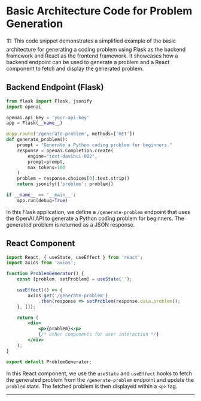 # Basic Architecture Code for Problem Generation

🏗️ This code snippet demonstrates a simplified example of the basic architecture for generating a coding problem using Flask as the backend framework and React as the frontend framework. It showcases how a backend endpoint can be used to generate a problem and a React component to fetch and display the generated problem.

## Backend Endpoint (Flask)

```python
from flask import Flask, jsonify
import openai

openai.api_key = 'your-api-key'
app = Flask(__name__)

@app.route('/generate-problem', methods=['GET'])
def generate_problem():
    prompt = "Generate a Python coding problem for beginners."
    response = openai.Completion.create(
        engine="text-davinci-002",
        prompt=prompt,
        max_tokens=100
    )
    problem = response.choices[0].text.strip()
    return jsonify({'problem': problem})

if __name__ == '__main__':
    app.run(debug=True)
```

In this Flask application, we define a `/generate-problem` endpoint that uses the OpenAI API to generate a Python coding problem for beginners. The generated problem is returned as a JSON response.

## React Component

```jsx
import React, { useState, useEffect } from 'react';
import axios from 'axios';

function ProblemGenerator() {
    const [problem, setProblem] = useState('');

    useEffect(() => {
        axios.get('/generate-problem')
            .then(response => setProblem(response.data.problem));
    }, []);

    return (
        <div>
            <p>{problem}</p>
            {/* other components for user interaction */}
        </div>
    );
}

export default ProblemGenerator;
```

In this React component, we use the `useState` and `useEffect` hooks to fetch the generated problem from the `/generate-problem` endpoint and update the `problem` state. The fetched problem is then displayed within a `<p>` tag.

---
